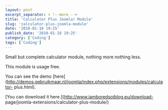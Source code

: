 ```yaml
---
layout: post
excerpt_separator: < !--more -->
title: 'Calculator Plus Joomla! Module'
slug: 'calculator-plus-joomla-module'
date: '2010-01-18 19:25'
publish_date: '2010-01-18 19:25'
category: ['Coding']
tags: ['Coding']
---
```

Small but complete calculator module, nothing more nothing less.  
  
This module is usage free.  
  
You can see the demo
[here](http://demos.gebruikmaar.nl/joomla/index.php/extensions/modules/calculator-
plus.html).  
  
[You can download it here.](http://www.iamboredsoiblog.eu/download-
page/joomla-extensions/calculator-plus-module/)


